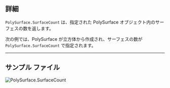 ## 詳細
`PolySurface.SurfaceCount` は、指定された PolySurface オブジェクト内のサーフェスの数を返します。

次の例では、PolySurface が立方体から作成され、サーフェスの数が `PolySurface.SurfaceCount` で指定されます。
___
## サンプル ファイル

![PolySurface.SurfaceCount](./Autodesk.DesignScript.Geometry.PolySurface.SurfaceCount_img.jpg)
